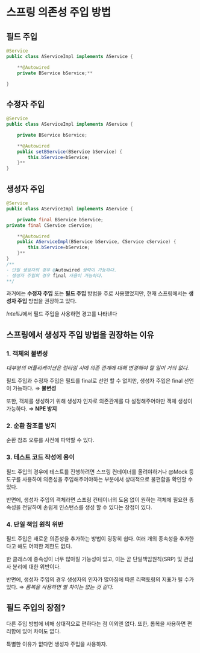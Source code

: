 # 스프링 의존성 주입 방법

## 필드 주입

```java
@Service
public class AServiceImpl implements AService {

	**@Autowired
	private BService bService;**

}
```

## 수정자 주입

```java
@Service
public class AServiceImpl implements AService {

	private BService bService;

	**@Autowired
	public setBService(BService bService) {
		this.bService=bService;
	}**
}
```

## 생성자 주입

```java
@Service
public class AServiceImpl implements AService {

	private final BService bService;
private final CService cService;

	**@Autowired
	public AServiceImpl(BService bService, CService cService) {
		this.bService=bService;
	}**
}
/**
- 단일 생성자의 경우 @Autowired 생략이 가능하다.
- 생성자 주입의 경우 final 사용이 가능하다.
**/
```


과거에는 **수정자 주입** 또는 **필드 주입** 방법을 주로 사용했었지만, 현재 스프링에서는 **생성자 주입** 방법을 권장하고 있다. 

*IntelliJ*에서 필드 주입을 사용하면 경고를 나타낸다


## 스프링에서 **생성자 주입 방법을 권장하는 이유**

### 1. 객체의 불변성

*대부분의* *어플리케이션은 런타임 시에 의존 관계에 대해 변경해야 할 일이 거의 없다.*

필드 주입과 수정자 주입은 필드를 final로 선언 할 수 없지만, 생성자 주입은 final 선언이 가능하다. ⇒ **불변성**

또한, 객체를 생성하기 위해 생성자 인자로 의존관계를 다 설정해주어야만 객체 생성이 가능하다. ⇒ **NPE 방지**

### 2. 순환 참조를 방지

순환 참조 오류를 사전에 파악할 수 있다.

### 3. 테스트 코드 작성에 용이

필드 주입의 경우에 테스트를 진행하려면 스프링 컨테이너를 올려야하거나 @Mock 등 도구를 사용하여 의존성을 주입해주어야하는 부분에서 상대적으로 불편함을 확인할 수 있다. 

반면에, 생성자 주입의 객체라면 스프링 컨테이너의 도움 없이 원하는 객체에 필요한 종속성을 전달하여 손쉽게 인스턴스를 생성 할 수 있다는 장점이 있다.

### 4. 단일 책임 원칙 위반

필드 주입은 새로운 의존성을 추가하는 방법이 굉장히 쉽다. 여러 개의 종속성을 추가한다고 해도 어떠한 제한도 없다.

한 클래스에 종속성이 너무 많아질 가능성이 있고, 이는 곧 단일책임원칙(SRP) 및 관심사 분리에 대한 위반이다.

반면에, 생성자 주입의 경우 생성자의 인자가 많아짐에 따른 리팩토링의 지표가 될 수가 있다. ⇒ *롬복을 사용하면 별 차이는 없는 것 같다.*


## 필드 주입의 장점?

다른 주입 방법에 비해 상대적으로 편하다는 점 이외엔 없다.  또한, 롬복을 사용하면 편리함에 있어 차이도 없다. 

특별한 이유가 없다면 생성자 주입을 사용하자.
